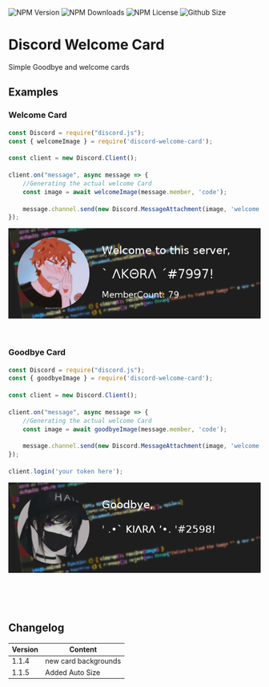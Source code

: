 ![NPM Version](https://img.shields.io/npm/v/discord-welcome-card?color=00DEC8&style=for-the-badge)
![NPM Downloads](https://img.shields.io/npm/dt/discord-welcome-card?color=00DEC8&style=for-the-badge)
![NPM License](https://img.shields.io/npm/l/discord-welcome-card?color=00DEC8&style=for-the-badge)
![Github Size](https://img.shields.io/github/repo-size/AKORA-Studios/DiscordWelcomeCard?color=00DEC8&label=SIZE&style=for-the-badge)

#  Discord Welcome Card
Simple Goodbye and welcome cards

## Examples
###  Welcome Card

```javascript
const Discord = require("discord.js");
const { welcomeImage } = require('discord-welcome-card');

const client = new Discord.Client();

client.on("message", async message => {
    //Generating the actual welcome Card
    const image = await welcomeImage(message.member, 'code');

    message.channel.send(new Discord.MessageAttachment(image, 'welcome.png'))
});

```
![Image](examples/welcome.png)

<br />


###  Goodbye Card

```javascript
const Discord = require("discord.js");
const { goodbyeImage } = require('discord-welcome-card');

const client = new Discord.Client();

client.on("message", async message => {
    //Generating the actual welcome Card
    const image = await goodbyeImage(message.member, 'code');

    message.channel.send(new Discord.MessageAttachment(image, 'welcome.png'))
});

client.login('your token here');
```
![Image](examples/goodbye.png)

<br /><br /><br />



##  Changelog
| Version  | Content |
| ------------- | ------------- |
| 1.1.4  | new card backgrounds  |
| 1.1.5  | Added Auto Size  |
